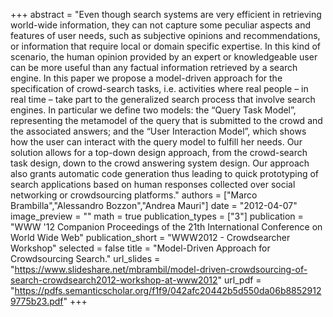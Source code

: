 +++
abstract = "Even though search systems are very efficient in retrieving world-wide information, they can not capture some peculiar aspects and features of user needs, such as subjective opinions and recommendations, or information that require local or domain specific expertise. In this kind of scenario, the human opinion provided by an expert or knowledgeable user can be more useful than any factual information retrieved by a search engine. In this paper we propose a model-driven approach for the specification of crowd-search tasks, i.e. activities where real people – in real time – take part to the generalized search process that involve search engines. In particular we define two models: the “Query Task Model”, representing the metamodel of the query that is submitted to the crowd and the associated answers; and the “User Interaction Model”, which shows how the user can interact with the query model to fulfill her needs. Our solution allows for a top-down design approach, from the crowd-search task design, down to the crowd answering system design. Our approach also grants automatic code generation thus leading to quick prototyping of search applications based on human responses collected over social networking or crowdsourcing platforms."
authors = ["Marco Brambilla","Alessandro Bozzon","Andrea Mauri"]
date = "2012-04-07"
image_preview = ""
math = true
publication_types = ["3"]
publication = "WWW '12 Companion Proceedings of the 21th International Conference on World Wide Web"
publication_short = "WWW2012 - Crowdsearcher Workshop"
selected = false
title = "Model-Driven Approach for Crowdsourcing Search."
url_slides = "https://www.slideshare.net/mbrambil/model-driven-crowdsourcing-of-search-crowdsearch2012-workshop-at-www2012"
url_pdf = "https://pdfs.semanticscholar.org/f1f9/042afc20442b5d550da06b88529129775b23.pdf"
+++

